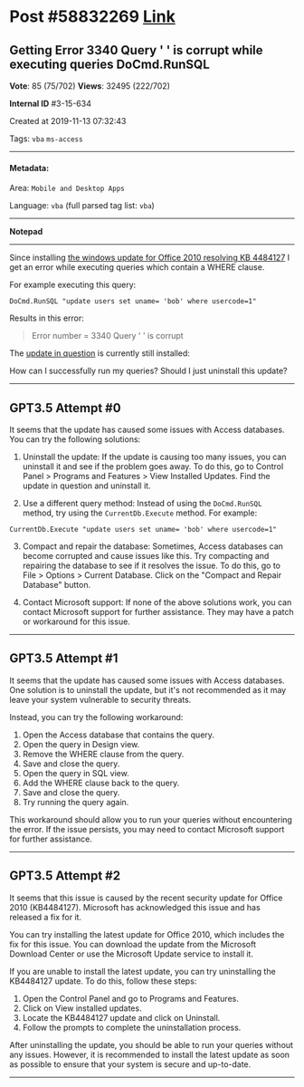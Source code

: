 
# Post \#58832269 [Link](https://stackoverflow.com/questions/58832269/)

## Getting Error 3340 Query ' ' is corrupt while executing queries DoCmd.RunSQL

**Vote**: 85 (75/702) **Views**: 32495 (222/702) 

**Internal ID** \#3-15-634

Created at 2019-11-13 07:32:43

Tags: `vba` `ms-access`

----------

#### Metadata:

Area: `Mobile and Desktop Apps`

Language: `vba` (full parsed tag list: `vba`)

----------

**Notepad**


----------

Since installing [the windows update for Office 2010 resolving KB 4484127](https://support.microsoft.com/en-us/help/4484127/security-update-for-office-2010-november-12-2019) I get an error while executing queries which contain a WHERE clause.

For example executing this query:

```
DoCmd.RunSQL "update users set uname= 'bob' where usercode=1"
```


Results in this error:

> Error number = 3340 Query ' ' is corrupt

The [update in question](https://support.microsoft.com/en-us/help/20191112/security-update-deployment-information-november-12-2019) is currently still installed:

[](https://i.stack.imgur.com/V5hEf.png)

How can I successfully run my queries? Should I just uninstall this update?


----------
        
## GPT3.5 Attempt \#0

It seems that the update has caused some issues with Access databases. You can try the following solutions:

1. Uninstall the update: If the update is causing too many issues, you can uninstall it and see if the problem goes away. To do this, go to Control Panel > Programs and Features > View Installed Updates. Find the update in question and uninstall it.

2. Use a different query method: Instead of using the `DoCmd.RunSQL` method, try using the `CurrentDb.Execute` method. For example:

```
CurrentDb.Execute "update users set uname= 'bob' where usercode=1"
```

3. Compact and repair the database: Sometimes, Access databases can become corrupted and cause issues like this. Try compacting and repairing the database to see if it resolves the issue. To do this, go to File > Options > Current Database. Click on the "Compact and Repair Database" button.

4. Contact Microsoft support: If none of the above solutions work, you can contact Microsoft support for further assistance. They may have a patch or workaround for this issue.

--------

## GPT3.5 Attempt \#1

It seems that the update has caused some issues with Access databases. One solution is to uninstall the update, but it's not recommended as it may leave your system vulnerable to security threats.

Instead, you can try the following workaround:

1. Open the Access database that contains the query.
2. Open the query in Design view.
3. Remove the WHERE clause from the query.
4. Save and close the query.
5. Open the query in SQL view.
6. Add the WHERE clause back to the query.
7. Save and close the query.
8. Try running the query again.

This workaround should allow you to run your queries without encountering the error. If the issue persists, you may need to contact Microsoft support for further assistance.

--------

## GPT3.5 Attempt \#2

It seems that this issue is caused by the recent security update for Office 2010 (KB4484127). Microsoft has acknowledged this issue and has released a fix for it.

You can try installing the latest update for Office 2010, which includes the fix for this issue. You can download the update from the Microsoft Download Center or use the Microsoft Update service to install it.

If you are unable to install the latest update, you can try uninstalling the KB4484127 update. To do this, follow these steps:

1. Open the Control Panel and go to Programs and Features.
2. Click on View installed updates.
3. Locate the KB4484127 update and click on Uninstall.
4. Follow the prompts to complete the uninstallation process.

After uninstalling the update, you should be able to run your queries without any issues. However, it is recommended to install the latest update as soon as possible to ensure that your system is secure and up-to-date.

--------
